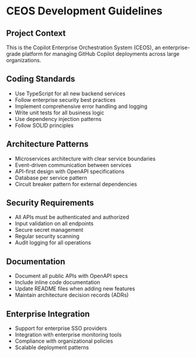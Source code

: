 <!-- Use this file to provide workspace-specific custom instructions to Copilot. For more details, visit https://code.visualstudio.com/docs/copilot/copilot-customization#_use-a-githubcopilotinstructionsmd-file -->

# CEOS Development Guidelines

## Project Context
This is the Copilot Enterprise Orchestration System (CEOS), an enterprise-grade platform for managing GitHub Copilot deployments across large organizations.

## Coding Standards
- Use TypeScript for all new backend services
- Follow enterprise security best practices
- Implement comprehensive error handling and logging
- Write unit tests for all business logic
- Use dependency injection patterns
- Follow SOLID principles

## Architecture Patterns
- Microservices architecture with clear service boundaries
- Event-driven communication between services
- API-first design with OpenAPI specifications
- Database per service pattern
- Circuit breaker pattern for external dependencies

## Security Requirements
- All APIs must be authenticated and authorized
- Input validation on all endpoints
- Secure secret management
- Regular security scanning
- Audit logging for all operations

## Documentation
- Document all public APIs with OpenAPI specs
- Include inline code documentation
- Update README files when adding new features
- Maintain architecture decision records (ADRs)

## Enterprise Integration
- Support for enterprise SSO providers
- Integration with enterprise monitoring tools
- Compliance with organizational policies
- Scalable deployment patterns
